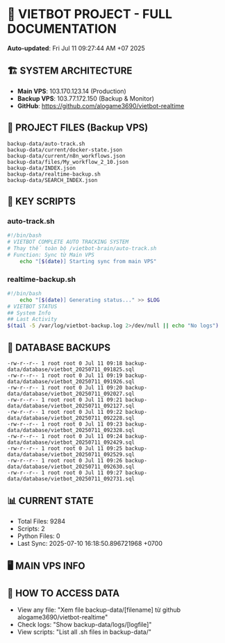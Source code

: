 # 🤖 VIETBOT PROJECT - FULL DOCUMENTATION
**Auto-updated**: Fri Jul 11 09:27:44 AM +07 2025

## 🏗️ SYSTEM ARCHITECTURE
- **Main VPS**: 103.170.123.14 (Production)
- **Backup VPS**: 103.77.172.150 (Backup & Monitor)
- **GitHub**: https://github.com/alogame3690/vietbot-realtime

## 📁 PROJECT FILES (Backup VPS)
```
backup-data/auto-track.sh
backup-data/current/docker-state.json
backup-data/current/n8n_workflows.json
backup-data/files/My_workflow_2_10.json
backup-data/INDEX.json
backup-data/realtime-backup.sh
backup-data/SEARCH_INDEX.json
```

## 🔧 KEY SCRIPTS
### auto-track.sh
```bash
#!/bin/bash
# VIETBOT COMPLETE AUTO TRACKING SYSTEM
# Thay thế toàn bộ /vietbot-brain/auto-track.sh
# Function: Sync từ Main VPS
    echo "[$(date)] Starting sync from main VPS"
```
### realtime-backup.sh
```bash
#!/bin/bash
    echo "[$(date)] Generating status..." >> $LOG
# VIETBOT STATUS
## System Info
## Last Activity
$(tail -5 /var/log/vietbot-backup.log 2>/dev/null || echo "No logs")
```

## 💾 DATABASE BACKUPS
```
-rw-r--r-- 1 root root 0 Jul 11 09:18 backup-data/database/vietbot_20250711_091825.sql
-rw-r--r-- 1 root root 0 Jul 11 09:19 backup-data/database/vietbot_20250711_091926.sql
-rw-r--r-- 1 root root 0 Jul 11 09:20 backup-data/database/vietbot_20250711_092027.sql
-rw-r--r-- 1 root root 0 Jul 11 09:21 backup-data/database/vietbot_20250711_092127.sql
-rw-r--r-- 1 root root 0 Jul 11 09:22 backup-data/database/vietbot_20250711_092228.sql
-rw-r--r-- 1 root root 0 Jul 11 09:23 backup-data/database/vietbot_20250711_092328.sql
-rw-r--r-- 1 root root 0 Jul 11 09:24 backup-data/database/vietbot_20250711_092429.sql
-rw-r--r-- 1 root root 0 Jul 11 09:25 backup-data/database/vietbot_20250711_092529.sql
-rw-r--r-- 1 root root 0 Jul 11 09:26 backup-data/database/vietbot_20250711_092630.sql
-rw-r--r-- 1 root root 0 Jul 11 09:27 backup-data/database/vietbot_20250711_092731.sql
```

## 📊 CURRENT STATE
- Total Files: 9284
- Scripts: 2
- Python Files: 0
- Last Sync: 2025-07-10 16:18:50.896721968 +0700

## 🖥️ MAIN VPS INFO


## 🚨 HOW TO ACCESS DATA
- View any file: "Xem file backup-data/[filename] từ github alogame3690/vietbot-realtime"
- Check logs: "Show backup-data/logs/[logfile]"
- View scripts: "List all .sh files in backup-data/"
